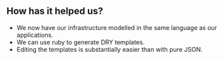 ## How has it helped us?

* We now have our infrastructure modelled in the same language as our applications. <!-- .element: class="padded" -->
* We can use ruby to generate DRY templates. <!-- .element: class="padded" -->
* Editing the templates is substantially easier than with pure JSON. <!-- .element: class="padded" -->
